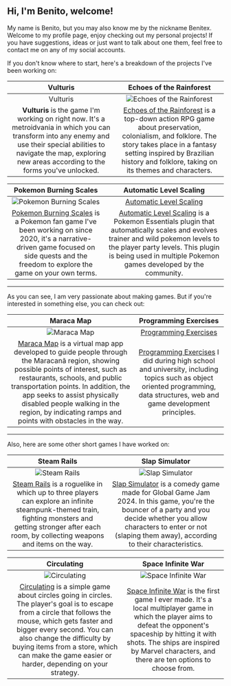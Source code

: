 ## Hi, I'm Benito, welcome!

My name is Benito, but you may also know me by the nickname Benitex. Welcome to my profile page, enjoy checking out my personal projects! If you have suggestions, ideas or just want to talk about one them, feel free to contact me on any of my social accounts.

If you don't know where to start, here's a breakdown of the projects I've been working on:

| Vulturis | Echoes of the Rainforest |
| :---: | :---: |
| Vulturis | ![Echoes of the Rainforest](https://img.itch.zone/aW1nLzE0OTkxMTAyLmpwZw==/315x250%23c/8Df7gq.jpg) |
| **Vulturis** is the game I'm working on right now. It's a metroidvania in which you can transform into any enemy and use their special abilities to navigate the map, exploring new areas according to the forms you've unlocked. | [Echoes of the Rainforest](https://poteiga.itch.io/echoes-of-the-rainforest) is a top-down action RPG game about preservation, colonialism, and folklore. The story takes place in a fantasy setting inspired by Brazilian history and folklore, taking on its themes and characters. |

| Pokemon Burning Scales | Automatic Level Scaling |
| :---: | :---: |
| ![Pokemon Burning Scales](https://user-images.githubusercontent.com/64505839/126537600-ea1142b8-32a6-4646-a451-77852e4e190a.png) | [Automatic Level Scaling](https://github.com/Benitex/Automatic-Level-Scaling) |
| [Pokemon Burning Scales](https://github.com/Benitex/Pokemon-Burning-Scales) is a Pokemon fan game I've been working on since 2020, it's a narrative-driven game focused on side quests and the freedom to explore the game on your own terms. | [Automatic Level Scaling](https://github.com/Benitex/Automatic-Level-Scaling) is a Pokemon Essentials plugin that automatically scales and evolves trainer and wild pokemon levels to the player party levels. This plugin is being used in multiple Pokemon games developed by the community. |

---

As you can see, I am very passionate about making games. But if you're interested in something else, you can check out:


| Maraca Map | Programming Exercises |
| :---: | :---: |
| ![Maraca Map](https://github.com/Benitex/Benitex/assets/64505839/f1f36a73-ba54-4935-9430-fdf5ccbe9a49) | [Programming Exercises](https://github.com/Benitex/Exercicios) |
| [Maraca Map](https://github.com/Benitex/Maraca-Map) is a virtual map app developed to guide people through the Maracanã region, showing possible points of interest, such as restaurants, schools, and public transportation points. In addition, the app seeks to assist physically disabled people walking in the region, by indicating ramps and points with obstacles in the way. | [Programming Exercises](https://github.com/Benitex/Exercicios) I did during high school and university, including topics such as object oriented programming, data structures, web and game development principles. |

---

Also, here are some other short games I have worked on:

| Steam Rails | Slap Simulator |
| :---: | :---: |
| ![Steam Rails](https://img.itch.zone/aW1nLzE1NzczNjA5LmpwZw==/315x250%23c/qgDllj.jpg) | ![Slap Simulator](https://img.itch.zone/aW1nLzE0ODM1NzUzLnBuZw==/315x250%23c/sgWL82.png) |
| [Steam Rails](https://benitex.itch.io/steam-rails) is a roguelike in which up to three players can explore an infinite steampunk-themed train, fighting monsters and getting stronger after each room, by collecting weapons and items on the way. | [Slap Simulator](https://silentraccoon.itch.io/slap-simulator) is a comedy game made for Global Game Jam 2024. In this game, you're the bouncer of a party and you decide whether you allow characters to enter or not (slaping them away), according to their characteristics. |

| Circulating | Space Infinite War |
| :---: | :---: |
| ![Circulating](https://img.itch.zone/aW1nLzg0NTU3MDkucG5n/315x250%23c/urK%2F3c.png) | ![Space Infinite War](https://github.com/Benitex/Benitex/assets/64505839/4c9b7034-54d9-4820-906c-0d281d4c56a4) |
| [Circulating](https://benitex.itch.io/circulating) is a simple game about circles going in circles. The player's goal is to escape from a circle that follows the mouse, which gets faster and bigger every second. You can also change the difficulty by buying items from a store, which can make the game easier or harder, depending on your strategy. | [Space Infinite War](https://scratch.mit.edu/projects/559639746/) is the first game I ever made. It's a local multiplayer game in which the player aims to defeat the opponent's spaceship by hitting it with shots. The ships are inspired by Marvel characters, and there are ten options to choose from. |

